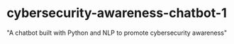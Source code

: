 # cybersecurity-awareness-chatbot-1
"A chatbot built with Python and NLP to promote cybersecurity awareness"
